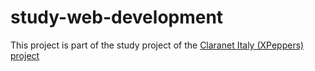 # study-web-development

This project is part of the study project of the [Claranet Italy (XPeppers) project](https://github.com/xpeppers/study-web-development)
